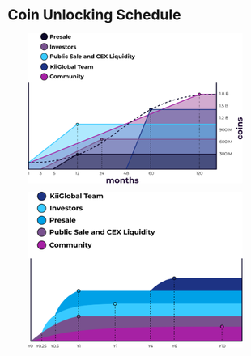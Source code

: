 # Coin Unlocking Schedule

<figure><img src="../../.gitbook/assets/GRAFICA MONTHS VS COINS_WHITEPAPER (1).png" alt=""><figcaption></figcaption></figure>





<figure><img src="../../.gitbook/assets/GRAFICA TIME YEARS_WHITEPAPER 2.png" alt=""><figcaption></figcaption></figure>
